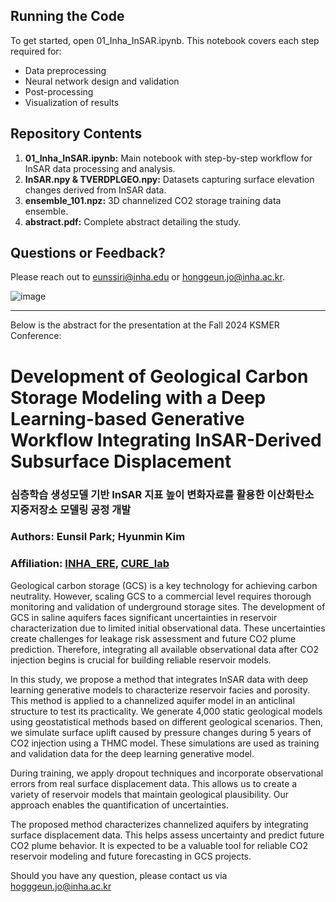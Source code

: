 ## Running the Code
To get started, open 01_Inha_InSAR.ipynb. This notebook covers each step required for:
- Data preprocessing
- Neural network design and validation
- Post-processing
- Visualization of results

## Repository Contents
1. **01_Inha_InSAR.ipynb:** Main notebook with step-by-step workflow for InSAR data processing and analysis.
1. **InSAR.npy & TVERDPLGEO.npy:** Datasets capturing surface elevation changes derived from InSAR data.
1. **ensemble_101.npz:** 3D channelized CO2 storage training data ensemble.
1. **abstract.pdf:** Complete abstract detailing the study.
   
## Questions or Feedback?
Please reach out to eunssiri@inha.edu or honggeun.jo@inha.ac.kr.

![image](https://github.com/Eunssiri/Inha_InSAR/blob/main/CURE_logo_2.png)

---
Below is the abstract for the presentation at the Fall 2024 KSMER Conference:

# Development of Geological Carbon Storage Modeling with a Deep Learning-based Generative Workflow Integrating InSAR-Derived Subsurface Displacement
### 심층학습 생성모델 기반 InSAR 지표 높이 변화자료를 활용한 이산화탄소 지중저장소 모델링 공정 개발

### Authors: Eunsil Park; Hyunmin Kim
### Affiliation: [INHA_ERE](https://eneres.inha.ac.kr/eneres/index.do), [CURE_lab](https://petroinha.github.io/)

Geological carbon storage (GCS) is a key technology for achieving carbon neutrality.
However, scaling GCS to a commercial level requires thorough monitoring and validation of underground storage sites.
The development of GCS in saline aquifers faces significant uncertainties in reservoir characterization due to limited initial observational data.
These uncertainties create challenges for leakage risk assessment and future CO2 plume prediction.
Therefore, integrating all available observational data after CO2 injection begins is crucial for building reliable reservoir models.

In this study, we propose a method that integrates InSAR data with deep learning generative models to characterize reservoir facies and porosity.
This method is applied to a channelized aquifer model in an anticlinal structure to test its practicality.
We generate 4,000 static geological models using geostatistical methods based on different geological scenarios.
Then, we simulate surface uplift caused by pressure changes during 5 years of CO2 injection using a THMC model.
These simulations are used as training and validation data for the deep learning generative model.

During training, we apply dropout techniques and incorporate observational errors from real surface displacement data.
This allows us to create a variety of reservoir models that maintain geological plausibility.
Our approach enables the quantification of uncertainties.

The proposed method characterizes channelized aquifers by integrating surface displacement data.
This helps assess uncertainty and predict future CO2 plume behavior.
It is expected to be a valuable tool for reliable CO2 reservoir modeling and future forecasting in GCS projects.

Should you have any question, please contact us via hogggeun.jo@inha.ac.kr
